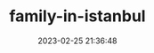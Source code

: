 ---
date: 2023-02-25 21:36:48
imageOriginalPath: photographs/family-in-istanbul-image-392bcbf2
imagePreviewPath: photographs/family-in-istanbul-preview-9c1a40e5
photoCamera: Minolta SR-T Super
photoColor: colored
photoDate: '2016'
photoFilm:
photoLens: Minolta 24mm
photoLocation: Istanbul, Turkiye
photoSource: analog
photoType: people
title: family-in-istanbul
translationKey: null
---
